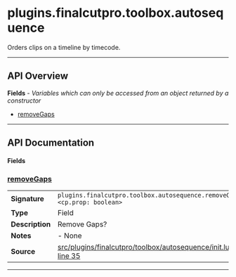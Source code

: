 # plugins.finalcutpro.toolbox.autosequence

Orders clips on a timeline by timecode.

---

## API Overview
**Fields** - _Variables which can only be accessed from an object returned by a constructor_
 * [removeGaps](#removegaps)


---

## API Documentation

#### Fields


### [removeGaps](#removegaps)

|                                             |                                                                                     |
| --------------------------------------------|-------------------------------------------------------------------------------------|
| **Signature**                               | `plugins.finalcutpro.toolbox.autosequence.removeGaps <cp.prop: boolean>`                                                                    |
| **Type**                                    | Field                                                                     |
| **Description**                             | Remove Gaps?                                                                     |
| **Notes**                                   | - None |
| **Source**                                  | [src/plugins/finalcutpro/toolbox/autosequence/init.lua line 35](https://github.com/CommandPost/CommandPost/blob/develop/src/plugins/finalcutpro/toolbox/autosequence/init.lua#L35) |

---

